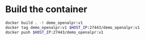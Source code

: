# Build the container

```bash
docker build . -t demo_openalpr:v1
docker tag demo_openalpr:v1 $HOST_IP:27443/demo_openalpr:v1
docker push $HOST_IP:27443/demo_openalpr:v1
```
